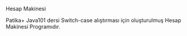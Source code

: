 Hesap Makinesi

Patika+ Java101 dersi Switch-case alıştırması için oluşturulmuş Hesap Makinesi Programıdır. 
